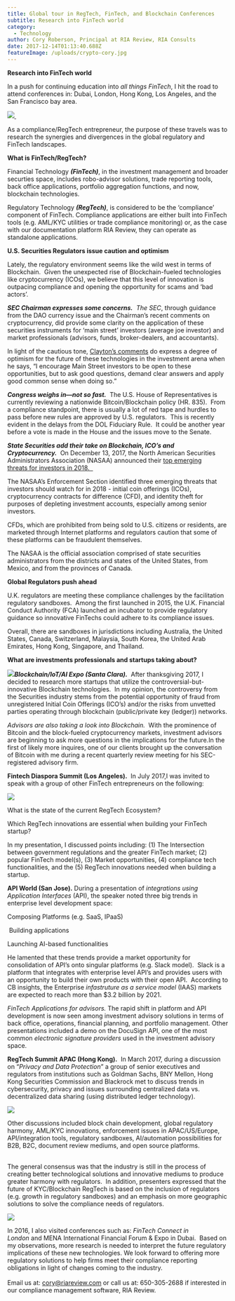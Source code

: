 ```yaml
---
title: Global tour in RegTech, FinTech, and Blockchain Conferences
subtitle: Research into FinTech world
category:
  - Technology
author: Cory Roberson, Principal at RIA Review, RIA Consults
date: 2017-12-14T01:13:40.688Z
featureImage: /uploads/crypto-cory.jpg
---
```


**Research into FinTech world**

In a push for continuing education into *all things FinTech*, I hit the road to attend conferences in: Dubai, London, Hong Kong, Los Angeles, and the San Francisco bay area. 

[![](https://3.bp.blogspot.com/-zer0KM1Id-A/WjWaiZETmPI/AAAAAAAAHes/MAq3xDdQoMs9ttWGqLvj6t4hkzOmfaZKACEwYBhgL/s320/IMG_1561.JPG) ](https://3.bp.blogspot.com/-zer0KM1Id-A/WjWaiZETmPI/AAAAAAAAHes/MAq3xDdQoMs9ttWGqLvj6t4hkzOmfaZKACEwYBhgL/s1600/IMG_1561.JPG)

As a compliance/RegTech entrepreneur, the purpose of these travels was to research the synergies and divergences in the global regulatory and FinTech landscapes. 

**What is FinTech/RegTech?**

Financial Technology ***(FinTech)***, in the investment management and broader securties space, includes robo-advisor solutions, trade reporting tools, back office applications, portfolio aggregation functions, and now, blockchain technologies.

Regulatory Technology ***(RegTech)***, is considered to be the ‘compliance’ component of FinTech. Compliance applications are either built into FinTech tools (e.g. AML/KYC utilities or trade compliance monitoring) or, as the case with our documentation platform RIA Review, they can operate as standalone applications.



**U.S. Securities Regulators issue caution and optimism**

Lately, the regulatory environment seems like the wild west in terms of Blockchain.  Given the unexpected rise of Blockchain-fueled technologies like cryptocurrency (ICOs), we believe that this level of innovation is outpacing compliance and opening the opportunity for scams and ‘bad actors’.



***SEC Chairman expresses some concerns.**  The SEC*, through guidance from the DAO currency issue and the Chairman’s recent comments on cryptocurrency, did provide some clarity on the application of these securities instruments for ‘main street’ investors (average joe investor) and market professionals (advisors, funds, broker-dealers, and accountants).



In light of the cautious tone, [Clayton’s comments](https://www.sec.gov/news/public-statement/statement-clayton-2017-12-11) do express a degree of optimism for the future of these technologies in the investment arena when he says, “I encourage Main Street investors to be open to these opportunities, but to ask good questions, demand clear answers and apply good common sense when doing so.”



***Congress weighs in—not so fast.***  The U.S. House of Representatives is currently reviewing a nationwide Bitcoin/Blockchain policy (HR. 835).  From a compliance standpoint, there is usually a lot of red tape and hurdles to pass before new rules are approved by U.S. regulators.  This is recently evident in the delays from the DOL Fiduciary Rule.  It could be another year before a vote is made in the House and the issues move to the Senate.



***State Securities add their take on Blockchain, ICO’s and Cryptocurrency.***  On December 13, 2017, the North American Securities Administrators Association (NASAA) announced their [top emerging threats](http://www.nasaa.org/43962/nasaa-announces-top-emerging-investor-threats/utm_source=NASAA.org+Updates+%28RSS%29&utm_campaign=b0e6f53d9dRSS_EMAIL_CAMPAIGN&utm_medium=email&utm_term=0_0835d82b94-b0e6f53d9d-139466297)[ for investors in 2018.  ](https://www.blogger.com/null)



The NASAA’s Enforcement Section identified three emerging threats that investors should watch for in 2018 - initial coin offerings (ICOs), cryptocurrency contracts for difference (CFD), and identity theft for purposes of depleting investment accounts, especially among senior investors.



CFDs, which are prohibited from being sold to U.S. citizens or residents, are marketed through Internet platforms and regulators caution that some of these platforms can be fraudulent themselves.



The NASAA is the official association comprised of state securities administrators from the districts and states of the United States, from Mexico, and from the provinces of Canada.



**Global Regulators push ahead**



U.K. regulators are meeting these compliance challenges by the facilitation regulatory sandboxes.  Among the first launched in 2015, the U.K. Financial Conduct Authority (FCA) launched an incubator to provide regulatory guidance so innovative FinTechs could adhere to its compliance issues.



Overall, there are sandboxes in jurisdictions including Australia, the United States, Canada, Switzerland, Malaysia, South Korea, the United Arab Emirates, Hong Kong, Singapore, and Thailand. 



**What are investments professionals and startups taking about?**

[![](https://1.bp.blogspot.com/-JZ3Hrqvd0Z0/WjWa1oiacHI/AAAAAAAAHew/n6SM0NkK2-wrw2d4rb4S9y8yhtFmNDfVACLcBGAs/s200/IMG_2452.JPG)](https://1.bp.blogspot.com/-JZ3Hrqvd0Z0/WjWa1oiacHI/AAAAAAAAHew/n6SM0NkK2-wrw2d4rb4S9y8yhtFmNDfVACLcBGAs/s1600/IMG_2452.JPG)***Blockchain/IoT/AI Expo (Santa Clara).***  After thanksgiving 2017, I decided to research more startups that utilize the controversial-but-innovative Blockchain technologies.  In my opinion, the controversy from the Securities industry stems from the potential opportunity of fraud from unregistered Initial Coin Offerings (ICO’s) and/or the risks from unvetted parties operating through blockchain (public/private key (ledger)) networks.



*Advisors are also taking a look into Blockchain.*  With the prominence of Bitcoin and the block-fueled cryptocurrency markets, investment advisors are beginning to ask more questions in the implications for the future.In the first of likely more inquires, one of our clients brought up the conversation of Bitcoin with me during a recent quarterly review meeting for his SEC-registered advisory firm.



**Fintech Diaspora Summit (Los Angeles).**  In July 2017,I was invited to speak with a group of other FinTech entrepreneurs on the following:



[![](https://1.bp.blogspot.com/--Cux6vzcKeQ/WjWbFfXAzQI/AAAAAAAAHe4/ey_mu8DkMnkCkz_ezUaS6uXQVp-9fam9QCEwYBhgL/s320/FinTech%2BDiaspora.jpg)](https://1.bp.blogspot.com/--Cux6vzcKeQ/WjWbFfXAzQI/AAAAAAAAHe4/ey_mu8DkMnkCkz_ezUaS6uXQVp-9fam9QCEwYBhgL/s1600/FinTech%2BDiaspora.jpg)

What is the state of the current RegTech Ecosystem?

Which RegTech innovations are essential when building your FinTech startup?



In my presentation, I discussed points including: (1) The Intersection between government regulations and the greater FinTech market; (2) popular FinTech model(s), (3) Market opportunities, (4) compliance tech functionalities, and the (5) RegTech innovations needed when building a startup.



**API World (San Jose).** During a presentation of *integrations using Application Interfaces* (API), the speaker noted three big trends in enterprise level development space:



Composing Platforms (e.g. SaaS, IPaaS)

 Building applications

Launching AI-based functionalities



He lamented that these trends provide a market opportunity for consolidation of API’s onto singular platforms (e.g. Slack model).  Slack is a platform that integrates with enterprise level API’s and provides users with an opportunity to build their own products with their open API.  According to CB insights, the Enterprise *infastruture as a service model* (IAAS) markets are expected to reach more than $3.2 billion by 2021.



*FinTech Applications for advisors.* The rapid shift in platform and API development is now seen among investment advisory solutions in terms of back office, operations, financial planning, and portfolio management. Other presentations included a demo on the DocuSign API, one of the most common *electronic signature providers* used in the investment advisory space. 



**RegTech Summit APAC (Hong Kong).**  In March 2017, during a discussion on “*Privacy and Data Protection*” a group of senior executives and regulators from institutions such as Goldman Sachs, BNY Mellon, Hong Kong Securities Commission and Blackrock met to discuss trends in cybersecurity, privacy and issues surrounding centralized data vs. decentralized data sharing (using distributed ledger technology).



[![](https://1.bp.blogspot.com/-lZFuQ344_FU/WjWbjkd3jrI/AAAAAAAAHe8/_R3RUmu3U_gGlgOHnQMjUigHLLWzuJIagCLcBGAs/s200/RegTech%2BAPAC.png)](https://1.bp.blogspot.com/-lZFuQ344_FU/WjWbjkd3jrI/AAAAAAAAHe8/_R3RUmu3U_gGlgOHnQMjUigHLLWzuJIagCLcBGAs/s1600/RegTech%2BAPAC.png)

Other discussions included block chain development, global regulatory harmony, AML/KYC innovations, enforcement issues in APAC/US/Europe, API/integration tools, regulatory sandboxes, AI/automation possibilities for B2B, B2C, document review mediums, and open source platforms.

\
The general consensus was that the industry is still in the process of creating better technological solutions and innovative mediums to produce greater harmony with regulators.  In addition, presenters expressed that the future of KYC/Blockchain RegTech is based on the inclusion of regulators (e.g. growth in regulatory sandboxes) and an emphasis on more geographic solutions to solve the compliance needs of regulators.   



[![](https://1.bp.blogspot.com/-mMxmjkGt9_c/WjQRlB-l_DI/AAAAAAAAHdQ/XuEF0B5XMrooP74DU-ORL2XGejg9ThS9ACPcBGAYYCw/s640/Compliance%2BSoftware%2B-%2BAD.jpg)](https://fincompliance.io/)

In 2016, I also visited conferences such as: *FinTech Connect in London* and MENA International Financial Forum & Expo in Dubai.  Based on my observations, more research is needed to interpret the future regulatory implications of these new technologies. We look forward to offering more regulatory solutions to help firms meet their compliance reporting obligations in light of changes coming to the industry. \
\
Email us at: cory@riareview.com or call us at: 650-305-2688 if interested in our compliance management software, RIA Review.